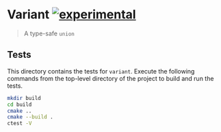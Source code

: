 # Variant [![experimental]](http://github.com/badges/stability-badges)

> A type-safe `union`

## Tests

This directory contains the tests for `variant`. Execute the following commands
from the top-level directory of the project to build and run the tests.

```bash
mkdir build
cd build
cmake ..
cmake --build .
ctest -V
```

[experimental]: http://badges.github.io/stability-badges/dist/experimental.svg
